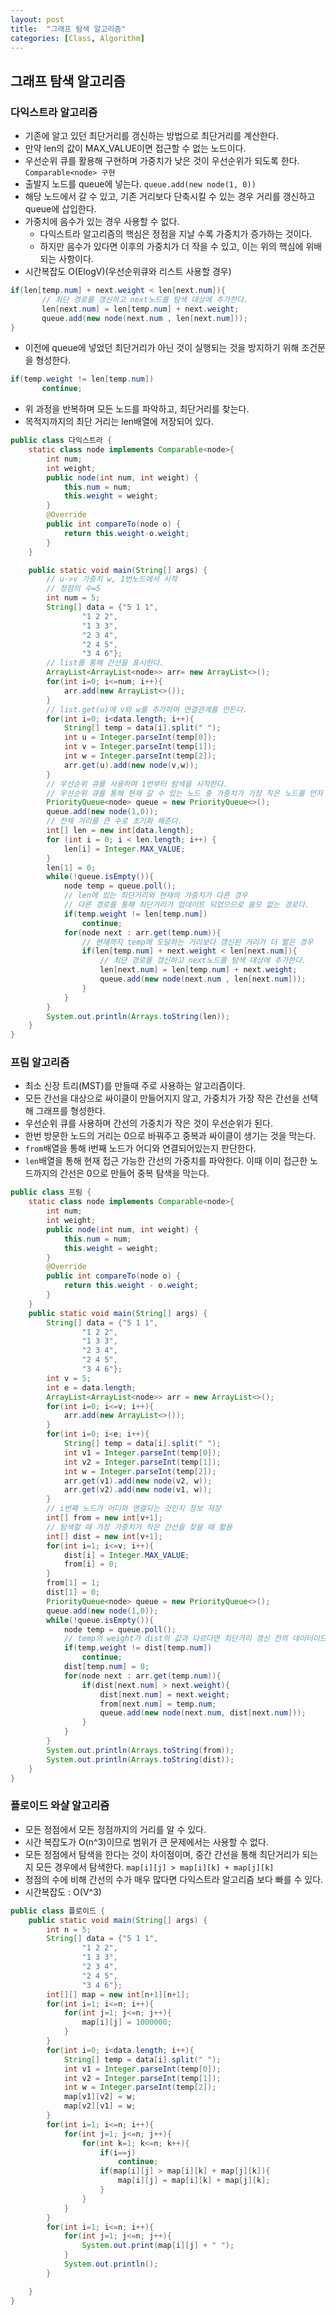 ```yaml
---
layout: post
title:  "그래프 탐색 알고리즘"
categories: [Class, Algorithm]
---
```


## 그래프 탐색 알고리즘
### 다익스트라 알고리즘
- 기존에 알고 있던 최단거리를 갱신하는 방법으로 최단거리를 계산한다.
- 만약 len의 값이 MAX_VALUE이면 접근할 수 없는 노드이다.
- 우선순위 큐를 활용해 구현하며 가중치가 낮은 것이 우선순위가 되도록 한다. `Comparable<node> 구현`
- 출발지 노드를 queue에 넣는다. `queue.add(new node(1, 0))`
- 해당 노드에서 갈 수 있고, 기존 거리보다 단축시킬 수 있는 경우 거리를 갱신하고 queue에 삽입한다.
- 가중치에 음수가 있는 경우 사용할 수 없다.
  + 다익스트라 알고리즘의 핵심은 정점을 지날 수록 가중치가 증가하는 것이다.
  + 하지만 음수가 있다면 이후의 가중치가 더 작을 수 있고, 이는 위의 핵심에 위배되는 사항이다.
- 시간복잡도 O(ElogV)(우선순위큐와 리스트 사용할 경우)
```java
if(len[temp.num] + next.weight < len[next.num]){
       // 최단 경로를 갱신하고 next노드를 탐색 대상에 추가한다.
       len[next.num] = len[temp.num] + next.weight;
       queue.add(new node(next.num , len[next.num]));
}
```
- 이전에 queue에 넣었던 최단거리가 아닌 것이 실행되는 것을 방지하기 위해 조건문을 형성한다.
```java
if(temp.weight != len[temp.num])
       continue;
```
- 위 과정을 반복하며 모든 노드를 파악하고, 최단거리를 찾는다.
- 목적지까지의 최단 거리는 len배열에 저장되어 있다.
```java
public class 다익스트라 {
    static class node implements Comparable<node>{
        int num;
        int weight;
        public node(int num, int weight) {
            this.num = num;
            this.weight = weight;
        }
        @Override
        public int compareTo(node o) {
            return this.weight-o.weight;
        }
    }

    public static void main(String[] args) {
        // u->v 가중치 w, 1번노드에서 시작
        // 정점의 수=5
        int num = 5;
        String[] data = {"5 1 1",
                "1 2 2",
                "1 3 3",
                "2 3 4",
                "2 4 5",
                "3 4 6"};
        // list를 통해 간선을 표시한다.
        ArrayList<ArrayList<node>> arr= new ArrayList<>();
        for(int i=0; i<=num; i++){
            arr.add(new ArrayList<>());
        }
        // list.get(u)에 v와 w를 추가하며 연결관계를 만든다.
        for(int i=0; i<data.length; i++){
            String[] temp = data[i].split(" ");
            int u = Integer.parseInt(temp[0]);
            int v = Integer.parseInt(temp[1]);
            int w = Integer.parseInt(temp[2]);
            arr.get(u).add(new node(v,w));
        }
        // 우선순위 큐를 사용하며 1번부터 탐색을 시작한다.
        // 우선순위 큐를 통해 현재 갈 수 있는 노드 중 가중치가 가장 작은 노드를 먼저 탐색한다.
        PriorityQueue<node> queue = new PriorityQueue<>();
        queue.add(new node(1,0));
        // 전체 거리를 큰 수로 초기화 해준다.
        int[] len = new int[data.length];
        for (int i = 0; i < len.length; i++) {
            len[i] = Integer.MAX_VALUE;
        }
        len[1] = 0;
        while(!queue.isEmpty()){
            node temp = queue.poll();
            // len에 있는 최단거리와 현재의 가중치가 다른 경우
            // 다른 경로를 통해 최단거리가 업데이트 되었으므로 쓸모 없는 경로다.
            if(temp.weight != len[temp.num])
                continue;
            for(node next : arr.get(temp.num)){
                // 현재까지 temp에 도달하는 거리보다 갱신된 거리가 더 짧은 경우
                if(len[temp.num] + next.weight < len[next.num]){
                    // 최단 경로를 갱신하고 next노드를 탐색 대상에 추가한다.
                    len[next.num] = len[temp.num] + next.weight;
                    queue.add(new node(next.num , len[next.num]));
                }
            }
        }
        System.out.println(Arrays.toString(len));
    }
}
```

### 프림 알고리즘
- 최소 신장 트리(MST)를 만들때 주로 사용하는 알고리즘이다.
- 모든 간선을 대상으로 싸이클이 만들어지지 않고, 가중치가 가장 작은 간선을 선택해 그래프를 형성한다.
- 우선순위 큐를 사용하며 간선의 가중치가 작은 것이 우선순위가 된다.
- 한번 방문한 노드의 거리는 0으로 바꿔주고 중복과 싸이클이 생기는 것을 막는다.
- `from`배열을 통해 i번째 노드가 어디와 연결되어있는지 판단한다.
- `len`배열을 통해 현재 접근 가능한 간선의 가중치를 파악한다. 이때 이미 접근한 노드까지의 간선은 0으로 만들어 중복 탐색을 막는다.
```java
public class 프림 {
    static class node implements Comparable<node>{
        int num;
        int weight;
        public node(int num, int weight) {
            this.num = num;
            this.weight = weight;
        }
        @Override
        public int compareTo(node o) {
            return this.weight - o.weight;
        }
    }
    public static void main(String[] args) {
        String[] data = {"5 1 1",
                "1 2 2",
                "1 3 3",
                "2 3 4",
                "2 4 5",
                "3 4 6"};
        int v = 5;
        int e = data.length;
        ArrayList<ArrayList<node>> arr = new ArrayList<>();
        for(int i=0; i<=v; i++){
            arr.add(new ArrayList<>());
        }
        for(int i=0; i<e; i++){
            String[] temp = data[i].split(" ");
            int v1 = Integer.parseInt(temp[0]);
            int v2 = Integer.parseInt(temp[1]);
            int w = Integer.parseInt(temp[2]);
            arr.get(v1).add(new node(v2, w));
            arr.get(v2).add(new node(v1, w));
        }
        // i번째 노드가 어디와 연결되는 것인지 정보 저장
        int[] from = new int[v+1];
        // 탐색할 때 가장 가중치가 작은 간선을 찾을 때 활용
        int[] dist = new int[v+1];
        for(int i=1; i<=v; i++){
            dist[i] = Integer.MAX_VALUE;
            from[i] = 0;
        }
        from[1] = 1;
        dist[1] = 0;
        PriorityQueue<node> queue = new PriorityQueue<>();
        queue.add(new node(1,0));
        while(!queue.isEmpty()){
            node temp = queue.poll();
            // temp의 weight가 dist의 값과 다르다면 최단거리 갱신 전의 데이터이므로 continue한다.
            if(temp.weight != dist[temp.num])
                continue;
            dist[temp.num] = 0;
            for(node next : arr.get(temp.num)){
                if(dist[next.num] > next.weight){
                    dist[next.num] = next.weight;
                    from[next.num] = temp.num;
                    queue.add(new node(next.num, dist[next.num]));
                }
            }
        }
        System.out.println(Arrays.toString(from));
        System.out.println(Arrays.toString(dist));
    }
}
```

### 플로이드 와샬 알고리즘
- 모든 정점에서 모든 정점까지의 거리를 알 수 있다.
- 시간 복잡도가 O(n^3)이므로 범위가 큰 문제에서는 사용할 수 없다.
- 모든 정점에서 탐색을 한다는 것이 차이점이며, 중간 간선을 통해 최단거리가 되는지 모든 경우에서 탐색한다. `map[i][j] > map[i][k] + map[j][k]`
- 정점의 수에 비해 간선의 수가 매우 많다면 다익스트라 알고리즘 보다 빠를 수 있다.
- 시간복잡도 : O(V^3)
```java
public class 플로이드 {
    public static void main(String[] args) {
        int n = 5;
        String[] data = {"5 1 1",
                "1 2 2",
                "1 3 3",
                "2 3 4",
                "2 4 5",
                "3 4 6"};
        int[][] map = new int[n+1][n+1];
        for(int i=1; i<=n; i++){
            for(int j=1; j<=n; j++){
                map[i][j] = 1000000;
            }
        }
        for(int i=0; i<data.length; i++){
            String[] temp = data[i].split(" ");
            int v1 = Integer.parseInt(temp[0]);
            int v2 = Integer.parseInt(temp[1]);
            int w = Integer.parseInt(temp[2]);
            map[v1][v2] = w;
            map[v2][v1] = w;
        }
        for(int i=1; i<=n; i++){
            for(int j=1; j<=n; j++){
                for(int k=1; k<=n; k++){
                    if(i==j)
                        continue;
                    if(map[i][j] > map[i][k] + map[j][k]){
                        map[i][j] = map[i][k] + map[j][k];
                    }
                }
            }
        }
        for(int i=1; i<=n; i++){
            for(int j=1; j<=n; j++){
                System.out.print(map[i][j] + " ");
            }
            System.out.println();
        }

    }
}
```
